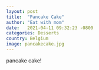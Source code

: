 ```yaml
---
layout: post
title:  "Pancake Cake"
author: "Eat with mom"
date:   2021-04-11 09:32:23 -0800
categories: Desserts
country: Belgium
image: pancakecake.jpg
---
```

pancake cake!